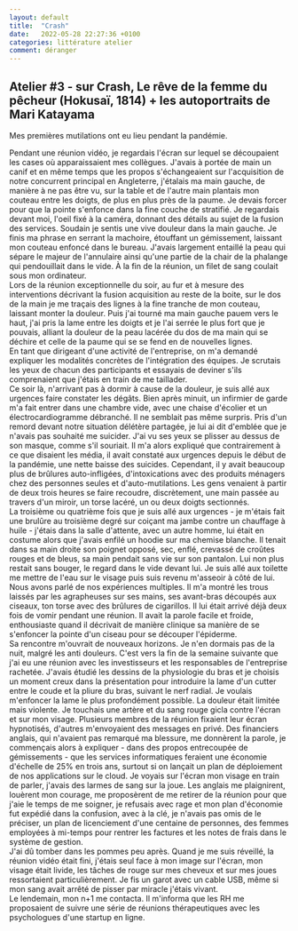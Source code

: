 ```yaml
---
layout: default
title:  "Crash"
date:   2022-05-28 22:27:36 +0100
categories: littérature atelier
comment: déranger
---
```


## Atelier #3 - sur Crash, Le rêve de la femme du pêcheur (Hokusaï, 1814) + les autoportraits de Mari Katayama

Mes premières mutilations ont eu lieu pendant la pandémie.

Pendant une réunion vidéo, je regardais l'écran sur lequel se découpaient les cases où apparaissaient mes collègues. J'avais à portée de main un canif et en même temps que les propos s'échangeaient sur l'acquisition de notre concurrent principal en Angleterre, j'étalais ma main gauche, de manière à ne pas être vu, sur la table et de l'autre main plantais mon couteau entre les doigts, de plus en plus près de la paume. Je devais forcer pour que la pointe s'enfonce dans la fine couche de stratifié. Je regardais devant moi, l'oeil fixé à la caméra, donnant des détails au sujet de la fusion des services. Soudain je sentis une vive douleur dans la main gauche. Je finis ma phrase en serrant la machoire, étouffant un gémissement, laissant mon couteau enfoncé dans le bureau. J'avais largement entaillé la peau qui sépare le majeur de l'annulaire ainsi qu'une partie de la chair de la phalange qui pendouillait dans le vide. À la fin de la réunion, un filet de sang coulait sous mon ordinateur.  
Lors de la réunion exceptionnelle du soir, au fur et à mesure des interventions décrivant la fusion acquisition au reste de la boite, sur le dos de la main je me traçais des lignes à la fine tranche de mon couteau, laissant monter la douleur. Puis j'ai tourné ma main gauche pauem vers le haut, j'ai pris la lame entre les doigts et je l'ai serrée le plus fort que je pouvais, alliant la douleur de la peau lacérée du dos de ma main qui se déchire et celle de la paume qui se se fend en de nouvelles lignes.  
En tant que dirigeant d'une activité de l'entreprise, on m'a demandé expliquer les modalités concrètes de l'intégration des équipes. Je scrutais les yeux de chacun des participants et essayais de deviner s'ils comprenaient que j'étais en train de me taillader.  
Ce soir là, n'arrivant pas à dormir à cause de la douleur, je suis allé aux urgences faire constater les dégâts. Bien après minuit, un infirmier de garde m'a fait entrer dans une chambre vide, avec une chaise d'écolier et un électrocardiogramme débranché. Il ne semblait pas même surpris. Pris d'un remord devant notre situation délétère partagée, je lui ai dit d'emblée que je n'avais pas souhaité me suicider. J'ai vu ses yeux se plisser au dessus de son masque, comme s'il souriait. Il m'a alors expliqué que contrairement à ce que disaient les média, il avait constaté aux urgences depuis le début de la pandémie, une nette baisse des suicides. Cependant, il y avait beaucoup plus de brûlures auto-infligées, d'intoxications avec des produits ménagers chez des personnes seules et d'auto-mutilations. Les gens venaient à partir de deux trois heures se faire recoudre, discrètement, une main passée au travers d'un miroir, un torse lacéré, un ou deux doigts sectionnés.  
La troisième ou quatrième fois que je suis allé aux urgences - je m'étais fait une brulûre au troisième degré sur coiçant ma jambe contre un chauffage à huile - j'étais dans la salle d'attente, avec un autre homme, lui était en costume alors que j'avais enfilé un hoodie sur ma chemise blanche. Il tenait dans sa main droite son poignet opposé, sec, enflé, crevassé de croûtes rouges et de bleus, sa main pendait sans vie sur son pantalon. Lui non plus restait sans bouger, le regard dans le vide devant lui. Je suis allé aux toilette me mettre de l'eau sur le visage puis suis revenu m'asseoir à côté de lui.  
Nous avons parlé de nos expériences multiples. Il m'a montré les trous laissés par les agrapheuses sur ses mains, ses avant-bras découpés aux ciseaux, ton torse avec des brûlures de cigarillos. Il lui était arrivé déjà deux fois de vomir pendant une réunion. Il avait la parole facile et froide, enthousiaste quand il décrivait de manière clinique sa manière de se s'enfoncer la pointe d'un ciseau pour se découper l'épiderme.  
Sa rencontre m'ouvrait de nouveaux horizons. Je n'en dormais pas de la nuit, malgré les anti douleurs. C'est vers la fin de la semaine suivante que j'ai eu une réunion avec les investisseurs et les responsables de l'entreprise rachetée. J'avais étudié les dessins de la physiologie du bras et je choisis un moment creux dans la présentation pour introduire la lame d'un cutter entre le coude et la pliure du bras, suivant le nerf radial. Je voulais m'enfoncer la lame le plus profondément possible. La douleur était limitée mais violente. Je touchais une artère et du sang rouge gicla contre l'écran et sur mon visage. Plusieurs membres de la réunion fixaient leur écran hypnotisés, d'autres m'envoyaient des messages en privé. Des financiers anglais, qui n'avaient pas remarqué ma blessure, me donnèrent la parole, je commençais alors à expliquer - dans des propos entrecoupée de gémissements - que les services informatiques feraient une économie d'échelle de 25% en trois ans, surtout si on lançait un plan de déploiement de nos applications sur le cloud. Je voyais sur l'écran mon visage en train de parler, j'avais des larmes de sang sur la joue. Les anglais me plaignirent, louèrent mon courage, me proposèrent de me retirer de la réunion pour que j'aie le temps de me soigner, je refusais avec rage et mon plan d'économie fut expédié dans la confusion, avec à la clé, je n'avais pas omis de le préciser, un plan de licenciement d'une centaine de personnes, des femmes employées à mi-temps pour rentrer les factures et les notes de frais dans le système de gestion.  
J'ai dû tomber dans les pommes peu après. Quand je me suis réveillé, la réunion vidéo était fini, j'étais seul face à mon image sur l'écran, mon visage était livide, les tâches de rouge sur mes cheveux et sur mes joues ressortaient particulièrement. Je fis un garot avec un cable USB, même si mon sang avait arrêté de pisser par miracle j'étais vivant.  
Le lendemain, mon n+1 me contacta. Il m'informa que les RH me proposaient de suivre une série de réunions thérapeutiques avec les psychologues d'une startup en ligne.  

